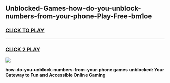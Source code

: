 
## Unblocked-Games-how-do-you-unblock-numbers-from-your-phone-Play-Free-bm1oe
<h3>
<a href="https://premium76.site?title=how-do-you-unblock-numbers-from-your-phone&ref=18A1">CLICK TO PLAY</a></h3>
<hr>

<h3>
<a href="https://premium76.site?title=how-do-you-unblock-numbers-from-your-phone&ref=18A1">CLICK 2 PLAY</a>
  
</h3>

<a href="https://premium76.site?title=how-do-you-unblock-numbers-from-your-phone&ref=18A1"><img src="https://clearcache.store/games.png"></a>


**how-do-you-unblock-numbers-from-your-phone games unblocked: Your Gateway to Fun and Accessible Online Gaming**
